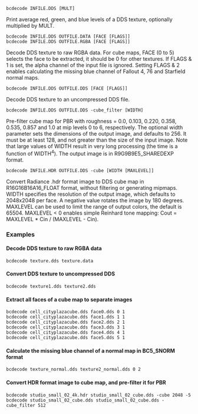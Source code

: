     bcdecode INFILE.DDS [MULT]

Print average red, green, and blue levels of a DDS texture, optionally multiplied by MULT.

    bcdecode INFILE.DDS OUTFILE.DATA [FACE [FLAGS]]
    bcdecode INFILE.DDS OUTFILE.RGBA [FACE [FLAGS]]

Decode DDS texture to raw RGBA data. For cube maps, FACE (0 to 5) selects the face to be extracted, it should be 0 for other textures. If FLAGS & 1 is set, the alpha channel of the input file is ignored. Setting FLAGS & 2 enables calculating the missing blue channel of Fallout 4, 76 and Starfield normal maps.

    bcdecode INFILE.DDS OUTFILE.DDS [FACE [FLAGS]]

Decode DDS texture to an uncompressed DDS file.

    bcdecode INFILE.DDS OUTFILE.DDS -cube_filter [WIDTH]

Pre-filter cube map for PBR with roughness = 0.0, 0.103, 0.220, 0.358, 0.535, 0.857 and 1.0 at mip levels 0 to 6, respectively. The optional width parameter sets the dimensions of the output image, and defaults to 256. It must be at least 128, and not greater than the size of the input image. Note that large values of WIDTH result in very long processing (the time is a function of WIDTH<sup>4</sup>). The output image is in R9G9B9E5\_SHAREDEXP format.

    bcdecode INFILE.HDR OUTFILE.DDS -cube [WIDTH [MAXLEVEL]]

Convert Radiance .hdr format image to DDS cube map in R16G16B16A16\_FLOAT format, without filtering or generating mipmaps. WIDTH specifies the resolution of the output image, which defaults to 2048x2048 per face. A negative value rotates the image by 180 degrees. MAXLEVEL can be used to limit the range of output colors, the default is 65504. MAXLEVEL < 0 enables simple Reinhard tone mapping: Cout = MAXLEVEL \* Cin / (MAXLEVEL - Cin).

### Examples

#### Decode DDS texture to raw RGBA data

    bcdecode texture.dds texture.data

#### Convert DDS texture to uncompressed DDS

    bcdecode texture1.dds texture2.dds

#### Extract all faces of a cube map to separate images

    bcdecode cell_cityplazacube.dds face0.dds 0 1
    bcdecode cell_cityplazacube.dds face1.dds 1 1
    bcdecode cell_cityplazacube.dds face2.dds 2 1
    bcdecode cell_cityplazacube.dds face3.dds 3 1
    bcdecode cell_cityplazacube.dds face4.dds 4 1
    bcdecode cell_cityplazacube.dds face5.dds 5 1

#### Calculate the missing blue channel of a normal map in BC5\_SNORM format

    bcdecode texture_normal.dds texture2_normal.dds 0 2

#### Convert HDR format image to cube map, and pre-filter it for PBR

    bcdecode studio_small_02_4k.hdr studio_small_02_cube.dds -cube 2048 -5
    bcdecode studio_small_02_cube.dds studio_small_02_cube.dds -cube_filter 512

